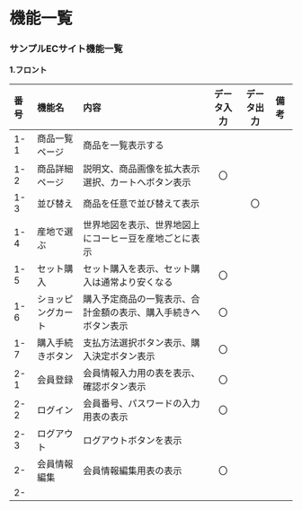 # 機能一覧
### サンプルECサイト機能一覧
**1.フロント**

|番号|機能名|内容|データ入力|データ出力|備考|
|:---|:---|:---|:---:|:----:|:---|
|1-1|商品一覧ページ|商品を一覧表示する||||
|1-2|商品詳細ページ|説明文、商品画像を拡大表示<br>選択、カートへボタン表示|〇|||
|1-3|並び替え|商品を任意で並び替えて表示||〇||
|1-4|産地で選ぶ|世界地図を表示、世界地図上にコーヒー豆を産地ごとに表示||||
|1-5|セット購入|セット購入を表示、セット購入は通常より安くなる|〇|||
|1-6|ショッピングカート|購入予定商品の一覧表示、合計金額の表示、購入手続きへボタン表示|〇|||
|1-7|購入手続きボタン|支払方法選択ボタン表示、購入決定ボタン表示|〇|||
|2-1|会員登録|会員情報入力用の表を表示、確認ボタン表示|〇|||
|2-2|ログイン|会員番号、パスワードの入力用表の表示|〇|||
|2-3|ログアウト|ログアウトボタンを表示||||
|2-|会員情報編集|会員情報編集用表の表示|〇|||
|2-|
